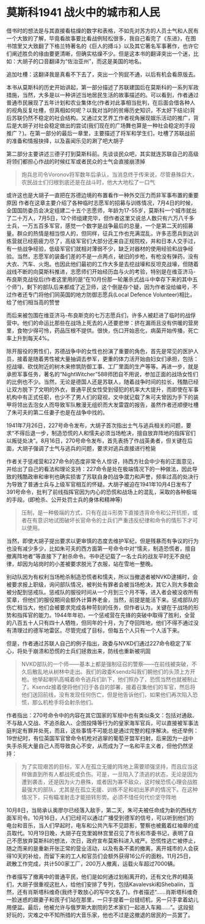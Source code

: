 # 莫斯科1941 战火中的城市和人民 #
借书时的想法是与其直接看枯燥的数字和表格，不如先对苏方的人员士气和人民有一个大致的了解，毕竟看故事要比看战例轻松很多，我自己看完了《东进》，在图书馆里又大致翻了下格兰特著名的《巨人的搏斗》以及其它著名军事著作，也许它们阐述胜负的缘由要更清晰，但确实枯燥不少。但是这本书的翻译突出一个迷，比如：大胡子的口音翻译为“佐治亚州”，而这是美国的地名。

追加吐槽：这翻译我是真看不下去了，突出一个狗屁不通，以后有机会看原版去。
  
本书从莫斯科的历史开始讲起，第一部分描述了苏联建国后在莫斯科的一系列军政措施，当然，大多是以一种讲述当地居民生活的故事描述的。可以看到，作者通过普通市民展现了五年计划和农业集体化(作者对此事相当批判，在后面会借各种人的视角反复吐槽，但真相如何呢？以我对当时的贫瘠历史知识，不太好下结论)背后苏联仍然不稳定的社会结构。又通过文艺界工作者视角展现娱乐活动的推广，背后是大胡子对社会稳定做出的尝试(我们现在的广场舞也算是一种社会稳定的手段推广？)。在第一部分的最后一章里，主要描述了将军和学生们，吐槽了苏联战前的准备和情报抉择，以及喜闻乐见的涮了吧大胡子

第二部分主要讲述三德子打到莫斯科前。先谈谈民众吧，其实就连苏联自己的高级将领们都担心作战的时候红军或者民众的士气会直接崩溃掉

> 炮兵总司令Voronov将军数年后承认，当消息终于传来说，尽管悬殊巨大，农民战士们归根到底还是在战斗时，他大大地松了一口气

或许这也是大胡子一直把在苏德边境的布置看作一种外交压力而非军事布置的重要原因
作者在这章主要介绍了各种临时志愿军的招募与训练情况，7月4日的时候，全国国防委员会决定组建二十五个志愿师，年龄为17-55岁，莫斯科一个城市就出了二十万人，7月5日，12个师组建完毕，但作者这里又说总人数只有六万八千多士兵，一万五百多军官，感觉一个数字是战争最后的总量，一个是第二天的招募量。群众的热情是相当惊人的，但同样，征兵工作也充满混乱，许多志愿兵到达训练营就已经筋疲力尽了，高级军官们大部分还来自正规院校，并和日本人交手过，有一些战争经验，低级军官们就相对薄弱不少，缺乏对器材的使用经验和战争经验。当然，志愿军的装备们差的不是一点两点，破旧的步枪，有枪没有弹药，没有大衣、汽车、火炮。也因此他们最初的工作大多是去挖战壕和反坦克战壕，但随着战线不断的向莫斯科推进，志愿师们开始经历血与火的考验，特别是在维亚济马-布良斯克战役后(作者这里用的是“在10月份那一轮屠杀式战斗中幸存下来的其中五个师”)，剩下的部队后来都成了近卫师，这个倒是存个疑，因为作者没给编号，不过作者还专门将他们同英国的地方防御志愿兵(Local Defence Volunteer)相比，给了他们相当高的赞誉

而后来被包围在维亚济马-布良斯克的七万志愿兵们，许多人被赶进了临时的战俘营中。他们的命运比那些在战场上死去的人还要悲惨：挤在漏雨且没有供暖的营房里，食物少得可怜，药品压根不提供。很快，伤口开始恶化，病菌开始传播，死亡率上升到每天4%。

除开服役的男性们，苏德战争中的女性也扮演了重要的角色，首先是常见的医护人员，接着是随着男性被大量抽调去参军，更重的体力活开始由妇女们承担，包括：挖战壕、砍伐附近的树木来修筑防御工事、工厂里面的生产等等。再进一步，就是承担军事任务，著名的“NightWitcher”588师团自不用说，参加正面的战场女性们的比例也不少。当然，无论是德国人还是苏联人，随着战争时间的拉长，残酷已经让双方脱下了文明的外衣，普通平民女性受到侵犯的机率大大提升，而即使在军事机构中有正式任职，也少不了男人们的窥视，文中就记载了朱可夫曾因为手下的装甲将领出去泡女人而导致军队散漫无组织而大发雷霆的报告，虽然作者还顺便吐槽了朱可夫的第二任妻子也是在战争中找的。

1941年7月26日，227号命令发布，大胡子首次指出士气与逃兵相关的问题，要求“不得后退一步，制造恐慌的人和懦夫必须当场枪决，擅自放弃阵地的指挥官们以叛徒处决”。8月16日，270号命令发布，首先表扬了作战英勇者，但关键在后面，大胡子强调了士气与逃兵的问题，要求对逃兵直接进行枪毙

作者关于惩戒营和227命令的态度非常令人惊讶，持西方社会中少有的正面意见，并给出了自己的看法和理论支持：227命令是处在极端情况下的一种做法，因此导致的残酷政审和审判也确实损害了苏联自身的战争潜力和声誉，频率过高的处决行为导致了普通士兵与上级军官相互的怀疑。大胡子被迫在1941年10月4日发布了391号命令，批判了前线指挥官因为内心的恐慌和战场上的混乱，采取的各种极端的手段。(即枪杀、公开处罚士兵的身体和精神等)
> 压制，是一种极端的方式，只有在战斗形势下直接违背命令和公开抗拒，或者在有意识地试图破坏长官命令的士兵们严重违反纪律和命令的情形下才可以使用。

当然，即使大胡子提出要求以更审慎的态度去维护军纪，但是残暴而有争议的行为也没有减少多少，比如朱可夫的西方面第一号命令中对“懦夫，制造恐慌者，擅自撤离阵地者”等直接下了射杀命令。书中还记载了一名士兵的战友平时无不良纪律，却因为站岗时的小差被要求脱光了衣服，站在雪地一整晚。

别动队因为有权利当场枪杀制造恐慌者和懦夫，所以当撤退者被NVKD逮捕时，会被要求报上职级，询问部队情况，被判处有罪者会被当场枪决，其它人则大多数会被分配到惩戒队。惩戒队的服役时间从一个月到三个月不等，进入者会被没收所有奖章，但他们的服役期间会额外计算养老金，当然，前提是能活下来。惩戒部队的伤亡相当大，他们会被要求完成各种苛刻的任务，但作者认为，关键在于战场的形势和指挥官的能力。1944年年初，一个惩戒营在先锋的突破中取得了胜利，全营的八百五十人只有四十人牺牲，但同年的十月，为了夺回阵地，他们不得不通过没有清理过的德军地雷区。尽管完成了目标，但每五个人只有一个人活下来。

但是，作者通过苏联人自己的例子指出，政委与NVKD们通过227命令稳定了军心，将处于崩溃和恐慌的士兵们拯救出来，防线也重新被巩固
> NVKD部队的一个师——基本上都是强制征召的警察——在前线被突破，不久后散乱地从树林中走出。我们的政委Ksendz叫我们朝他们的头顶上方开枪。他举起喇叭高喊着命令逃兵们趴下，他们照办了，恐慌当然也就被制止了。Ksendz接着便将他们归于各自的部署，接着召集他们的军官，然后将他们送回前线，没有发现任何伤亡，但是他告诉他们，如果他们再次陷入恐慌，那么机枪手将会射杀他们。

作者指出：270号命令中的内容在其它国家的军规中也有类似条文：包括对通敌、不与敌人交战、不追杀敌人、企图投降等行为的皇家海军官兵，可以直接被军事法庭判定有罪并处死，而且，这些事情不可能总是通过完整的程序解决。他还举例：19世纪时，有位英国军官曾命令机枪对逃窜的葡萄牙盟军扫射，后来因为一战中失手杀死大量自己人而导致良心不安，从而成为了一名和平主义者，但他仍然坚持：
> 为了实现艰苦的目标，军人在孤立无援的阵地上需要顽强坚持，而且应当这样做直到所有人都战死或负伤。可是，一旦陷入了溃逃的状态，无论是因为遭到袭击，还是因为火力悬殊，或者因为寡不敌众，这时候恐慌心理会战胜最强大的部队，尤其是在孤立无援、训练不足和初出茅庐的情况下。在这种情况下，只有瞄准射击才能扭转形势。必须不惜任何代价坚守阵地

10月8日，当局承认奥廖尔已经落入敌手，第二天，朱可夫被任命成为新的西线方面军司令。10月16日，人们已经可以通过广播受到德军的信号，可以听到他们的电台和音乐，当人们早起时，电车和公共汽车不见踪影，警察也被戴着红袖章的成员取代。10月19日晚，大胡子在克里姆林宫里召见了市长和市委书记，表明了自己不愿放弃莫斯科的想法，次日，政府宣布莫斯科进入戒严。恐慌性逃亡被停止，随之而来的是重新开张正常的营业活动，以及有条不紊的撤离，离开城市的人会获得10天的补给，而留下来的工人和官员们会额外获得16公斤的面粉。11月25日，疏散工作完成，共计500家工厂，200万人撤离，运载火车超过7000辆。

作者描写了撤离中的普通平民，他们是如何通过划船离开的，还有文化界的精英们，大胡子很重视这批人，给他们安排了专列，包括Kavalevski和Shebalin，当然，还有肖斯塔科维奇(我终于敢放心的写中文名了)。作者描述“……肖斯塔科维奇一脸迷惑的跟妻子和孩子们站在那里，一只手提着一台缝纫机，另一只手拿着幼儿用便盆。最后，他被允许与俄罗斯大剧院的艺术家们一起进入车厢……”。这段挺好玩的，灾难之中不知所措的大音乐家，他也不过是这撤退的居民的一员罢了。